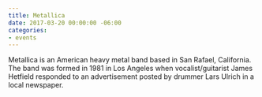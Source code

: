 ```yaml
---
title: Metallica
date: 2017-03-20 00:00:00 -06:00
categories:
- events
---
```


Metallica is an American heavy metal band based in San Rafael, California. The band was formed in 1981 in Los Angeles when vocalist/guitarist James Hetfield responded to an advertisement posted by drummer Lars Ulrich in a local newspaper.
